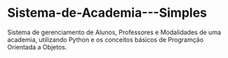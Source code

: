 # Sistema-de-Academia---Simples
Sistema de gerenciamento de Alunos, Professores e Modalidades de uma academia, utilizando Python e os conceitos básicos de Programção Orientada a Objetos.
